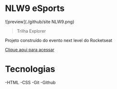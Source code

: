 # NLW9 eSports

![preview](./github/site NLW9.png)

 > Trilha Explorer

Projeto construído do evento next level do Rocketseat

[Clique aqui para acessar](https://raquelsc05.github.io/NLW9/)

# Tecnologias

-HTML
-CSS
-Git
-Github



